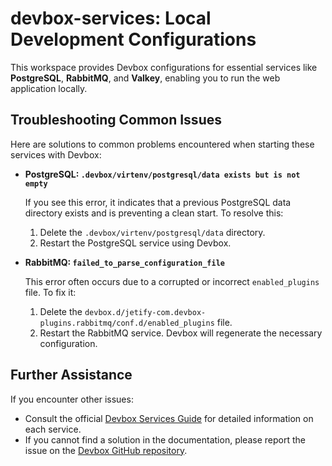 # devbox-services: Local Development Configurations

This workspace provides Devbox configurations for essential services like **PostgreSQL**, **RabbitMQ**, and **Valkey**, enabling you to run the web application locally.

## Troubleshooting Common Issues

Here are solutions to common problems encountered when starting these services with Devbox:

- **PostgreSQL: `.devbox/virtenv/postgresql/data exists but is not empty`**

  If you see this error, it indicates that a previous PostgreSQL data directory exists and is preventing a clean start. To resolve this:

  1.  Delete the `.devbox/virtenv/postgresql/data` directory.
  2.  Restart the PostgreSQL service using Devbox.

- **RabbitMQ: `failed_to_parse_configuration_file`**

  This error often occurs due to a corrupted or incorrect `enabled_plugins` file. To fix it:

  1.  Delete the `devbox.d/jetify-com.devbox-plugins.rabbitmq/conf.d/enabled_plugins` file.
  2.  Restart the RabbitMQ service. Devbox will regenerate the necessary configuration.

## Further Assistance

If you encounter other issues:

- Consult the official [Devbox Services Guide](https://www.jetify.com/docs/devbox/guides/services/) for detailed information on each service.
- If you cannot find a solution in the documentation, please report the issue on the [Devbox GitHub repository](https://github.com/jetify-com/devbox/issues).
